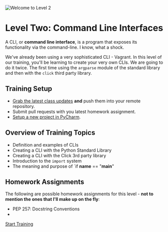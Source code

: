 ![Welcome to Level 2](http://images2.fanpop.com/image/photos/12400000/Kung-Fu-Panda-kung-fu-panda-12434029-960-424.jpg)
# Level Two: Command Line Interfaces
A CLI, or **command line interface**, is a program that exposes 
its functionality via the command-line.  I know, what a shock.

We've already been using a very sophisticated CLI - Vagrant.  In this level 
of our training, you'll be learning to create your very own CLIs.  We are going
to do it twice.  The first time using the `argparse` module of the standard
library and then with the `click` third party library.

## Training Setup
- [Grab the latest class updates](../level-0/git-merging-upstream-changes.md) 
**and** push them into your remote repository.
- Submit pull requests with you latest homework assignment.
- [Setup a new project in PyCharm](../level-0/pycharm-project-setup.md).

## Overview of Training Topics
- Definition and examples of CLIs
- Creating a CLI with the Python Standard Library
- Creating a CLI with the Click 3rd party library
- Introduction to the `import` system
- The meaning and purpose of `if __name__ == "__main__"

## Homework Assignments
The following are possible homework assignments for this level - **not to 
mention the ones that I'll make up on the fly**:
- PEP 257: Docstring Conventions
- 

[Start Training](exercise-1.md)
